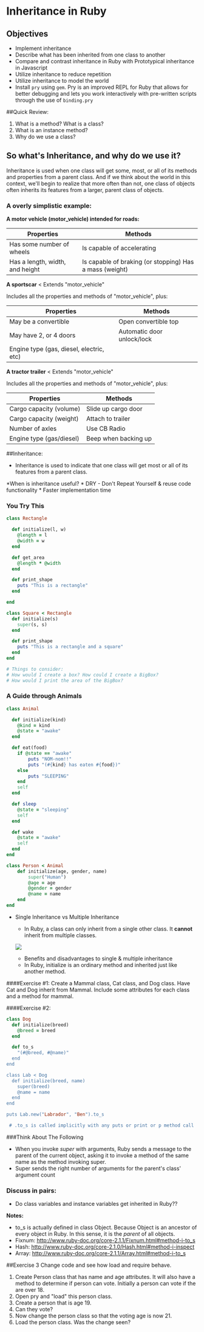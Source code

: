 # Inheritance in Ruby

## Objectives

* Implement inheritance
* Describe what has been inherited from one class to another
* Compare and contrast inheritance in Ruby with Prototypical inheritance in Javascript
* Utilize inheritance to reduce repetition
* Utilize inheritance to model the world
* Install `pry` using `gem`. Pry is an improved REPL for Ruby that allows for better debugging and lets you work interactively with pre-written scripts through the use of `binding.pry`

##Quick Review:
1. What is a method? What is a class?
2. What is an instance method?
3. Why do we use a class?

## So what's Inheritance, and why do we use it?

Inheritance is used when one class will get some, most, or all of its methods and properties from a parent class. And if we think about the world in this context, we'll begin to realize that more often than not, one class of objects often inherits its features from a larger, parent class of objects.

### A overly simplistic example:

__A motor vehicle (motor_vehicle) intended for roads:__

|Properties | Methods|
|---- | ----|
|Has some number of wheels | Is capable of accelerating|
|Has a length, width, and height | Is capable of braking (or stopping) Has a mass (weight)|

__A sportscar__ < Extends "motor_vehicle"

Includes all the properties and methods of "motor_vehicle", plus:

| Properties | Methods |
| ---- | ---- |
|May be a convertible | Open convertible top |
| May have 2, or 4 doors | Automatic door unlock/lock |
| Engine type (gas, diesel, electric, etc) | |

__A tractor trailer__ < Extends "motor_vehicle"

Includes all the properties and methods of "motor_vehicle", plus:

| Properties | Methods |
| ---- | ---- |
| Cargo capacity (volume) | Slide up cargo door |
| Cargo capacity (weight) | Attach to trailer |
| Number of axles | Use CB Radio |
| Engine type (gas/diesel) | Beep when backing up |


##Inheritance:

- Inheritance is used to indicate that one class will get most or all of its features from a parent class.

*When is inheritance useful?
        * DRY - Don't Repeat Yourself & reuse code functionality
        * Faster implementation time

### You Try This

```rb
class Rectangle

  def initialize(l, w)
    @length = l
    @width = w
  end

  def get_area
    @length * @width
  end

  def print_shape
    puts "This is a rectangle"
  end

end

class Square < Rectangle
  def initialize(s)
    super(s, s)
  end

  def print_shape
    puts "This is a rectangle and a square"
  end
end

# Things to consider:
# How would I create a box? How could I create a BigBox?
# How would I print the area of the BigBox?
```

### A Guide through Animals

```rb
class Animal

  def initialize(kind)
    @kind = kind
    @state = "awake"
  end

  def eat(food)
    if @state == "awake"
        puts "NOM-nom!!"
        puts "(#{kind} has eaten #{food})"
    else
        puts "SLEEPING"
    end
    self
  end

  def sleep
    @state = "sleeping"
    self
  end

  def wake
    @state = "awake"
    self
  end
end

class Person < Animal
    def initialize(age, gender, name)
        super("Human")
        @age = age
        @gender = gender
        @name = name
    end
end
```

- Single Inheritance vs Multiple Inheritance
    - In Ruby, a class can only inherit from a single other class. It __cannot__ inherit from multiple classes.

    ![](https://draftin.com:443/images/13819?token=LgAN2Cjq0VY2E1kC14KkUjazImyXfmOTtc-EiNJbdofQ25kQLkSBtxVpde5pu1y2if0_H6LTEUeTaklH1Yjmimw)
    - Benefits and disadvantages to single & multiple inheritance
    - In Ruby, initialize is an ordinary method and inherited just like another method.


####Exercise #1:
Create a Mammal class, Cat class, and Dog class. Have Cat and Dog inherit from Mammal. Include some attributes for each class and a method for mammal.


####Exercise #2:

```rb
class Dog
  def initialize(breed)
    @breed = breed
  end

  def to_s
    "(#@breed, #@name)"
  end
end

class Lab < Dog
  def initialize(breed, name)
    super(breed)
    @name = name
  end
end

puts Lab.new("Labrador", "Ben").to_s

 # .to_s is called implicitly with any puts or print or p method call

```

###Think About The Following

- When you invoke *super* with arguments, Ruby sends a message to the parent of the current object, asking it to invoke a method of the same name as the method invoking super.
- Super sends the right number of arguments for the parent's class' argument count

### Discuss in pairs:
- Do class variables and instance variables get inherited in Ruby??

__Notes:__

  - ​to_s​ is actually defined in class ​Object​. Because ​Object​ is an ancestor of every object in Ruby. In this sense, it is the _parent_ of all objects.
  - Fixnum: http://www.ruby-doc.org/core-2.1.1/Fixnum.html#method-i-to_s
  - Hash: http://www.ruby-doc.org/core-2.1.0/Hash.html#method-i-inspect
  - Array: http://www.ruby-doc.org/core-2.1.1/Array.html#method-i-to_s

##Exercise 3
Change code and see how load and require behave.

  1. Create Person class that has name and age attributes. It will also have a method to determine if person can vote. Initially a person can vote if the are over 18.
  2. Open pry and "load" this person class.
  3. Create a person that is age 19.
  4. Can they vote?
  5. Now change the person class so that the voting age is now 21.
  6. Load the person class. Was the change seen?
